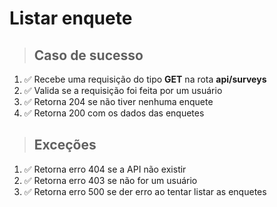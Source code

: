 # Listar enquete

> ## Caso de sucesso
1. ✅ Recebe uma requisição do tipo **GET** na rota **api/surveys**
2. ✅ Valida se a requisição foi feita por um usuário
3. ✅ Retorna 204 se não tiver nenhuma enquete
3. ✅ Retorna 200 com os dados das enquetes

> ## Exceções
1. ✅ Retorna erro 404 se a API não existir
2. ✅ Retorna erro 403 se não for um usuário
3. ✅ Retorna erro 500 se der erro ao tentar listar as enquetes


